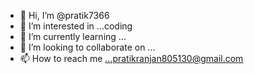 - 👋 Hi, I’m @pratik7366
- 👀 I’m interested in ...coding 
- 🌱 I’m currently learning ...
- 💞️ I’m looking to collaborate on ...
- 📫 How to reach me ...pratikranjan805130@gmail.com

<!---
pratik7366/pratik7366 is a ✨ special ✨ repository because its `README.md` (this file) appears on your GitHub profile.
You can click the Preview link to take a look at your changes.
--->
